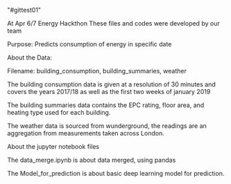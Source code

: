 "#gittest01" 

At Apr 6/7 Energy Hackthon
These files and codes were developed by our team 

Purpose:
Predicts consumption of energy in specific date 

About the Data:

Filename: building_consumption, building_summaries, weather

The building consumption data is given at a resolution of 30 minutes and covers the years 
2017/18 as well as the first two weeks of january 2019 

The building summaries data contains the EPC rating, floor area, and heating type used for each building. 

The weather data is sourced from wunderground, the readings are an aggregation from measurements taken across London.

About the jupyter notebook files

The data_merge.ipynb is about data merged, using pandas 

The Model_for_prediction is about basic deep learning model for prediction. 

